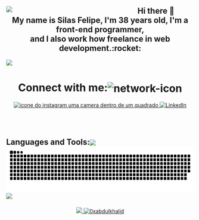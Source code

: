 <div><img align="left" width="300px" src="https://camo.githubusercontent.com/2309797487e5e969659a3b545c96151807b04120a9cc2985f632ec94ba00c9f3/68747470733a2f2f6d656469612e67697068792e636f6d2f6d656469612f53576f536b4e36447854737a71494b4571762f67697068792e676966"/>
<h2 align="center" font-size: 10px>  Hi there 👋
<br>My name is Silas Felipe, I'm 38 years old, I'm a front-end programmer,<br>and I also work how freelance in  web development.:rocket:</h2>
</div>
<img src="https://user-images.githubusercontent.com/73097560/115834477-dbab4500-a447-11eb-908a-139a6edaec5c.gif">
 
<h1 align="center">Connect with me:<img width="42px" align="center" src="https://www.fiosgenomics.com/wp-content/uploads/2017/03/Network-component-logo-transparent-background.png" alt="network-icon"/></h1>

<p align="center">
<a href="https://www.instagram.com/silasfelipe15">
<img alt="icone do instagram uma camera dentro de um quadrado" width="52px" src="https://clipart.info/images/ccovers/1559063340instagram-icon-png-logo.png" />
</a>
<a href="https://www.linkedin.com/in/silas-felipe-451954257?lipi=urn%3Ali%3Apage%3Ad_flagship3_profile_view_base_contact_details%3B80zkbAgzSzyttPPC8nQW8g%3D%3D/">
<img alt="LinkedIn" width="52px" src="https://pngimg.com/uploads/linkedIn/linkedIn_PNG8.png" />
</a>
</p>
<br>
<br>
<div align="center"><h2 align="left">Languages and Tools:<img align="center" src="https://media2.giphy.com/media/QssGEmpkyEOhBCb7e1/giphy.gif?cid=ecf05e47a0n3gi1bfqntqmob8g9aid1oyj2wr3ds3mg700bl&rid=giphy.gif" width ="25"/>
<img align="right" height="120" src="https://github.com/1999AZZAR/1999AZZAR/blob/main/resources/img/grid-snake.svg" alt="snake"/>
<br>
<img margin-left="35px" height="60" src="https://icon-library.com/images/html5-icon-png/html5-icon-png-1.jpg">
</div>



<div align="center">

<a href="https://github.com/mrsalis/">
  <img src="https://github-readme-stats.vercel.app/api?username=mrsalis&include_all_commits=true&count_private=true&show_icons=true&line_height=20&title_color=7A7ADB&icon_color=2234AE&text_color=D3D3D3&bg_color=0,000000,130F40" width="450"/>
  <img src="https://github-readme-stats.vercel.app/api/top-langs?username=mrsalis&show_icons=true&locale=en&layout=compact&line_height=20&title_color=7A7ADB&icon_color=2234AE&text_color=D3D3D3&bg_color=0,000000,130F40" width="375"  alt="0xabdulkhalid"/>

</a>
</div>







